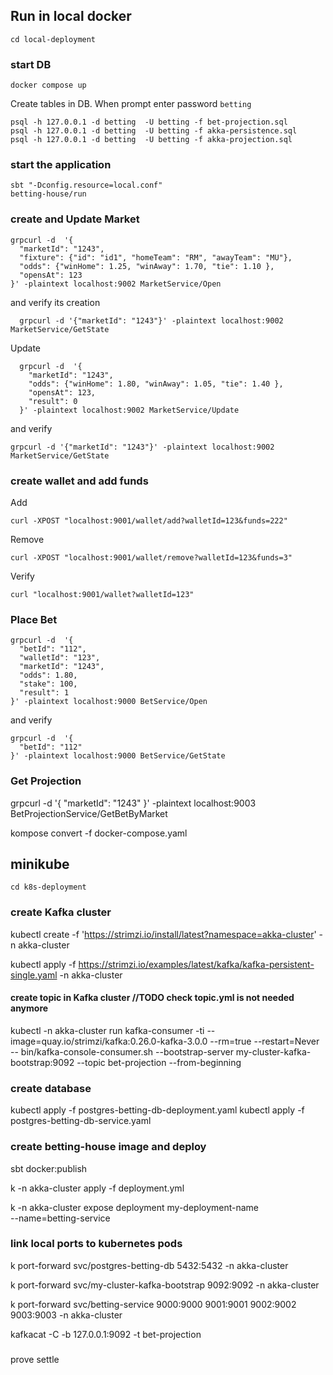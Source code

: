 ## Run in local docker

    cd local-deployment

### start DB

    docker compose up

Create tables in DB. When prompt enter password `betting`

    psql -h 127.0.0.1 -d betting  -U betting -f bet-projection.sql
    psql -h 127.0.0.1 -d betting  -U betting -f akka-persistence.sql
    psql -h 127.0.0.1 -d betting  -U betting -f akka-projection.sql

### start the application

    sbt "-Dconfig.resource=local.conf"
    betting-house/run


### create and Update Market

    grpcurl -d  '{ 
      "marketId": "1243",
      "fixture": {"id": "id1", "homeTeam": "RM", "awayTeam": "MU"},
      "odds": {"winHome": 1.25, "winAway": 1.70, "tie": 1.10 },
      "opensAt": 123
    }' -plaintext localhost:9002 MarketService/Open

and verify its creation

      grpcurl -d '{"marketId": "1243"}' -plaintext localhost:9002 MarketService/GetState

Update 

      grpcurl -d  '{ 
        "marketId": "1243",
        "odds": {"winHome": 1.80, "winAway": 1.05, "tie": 1.40 },
        "opensAt": 123,
        "result": 0
      }' -plaintext localhost:9002 MarketService/Update

and verify 

    grpcurl -d '{"marketId": "1243"}' -plaintext localhost:9002 MarketService/GetState

### create wallet and add funds

Add
    
    curl -XPOST "localhost:9001/wallet/add?walletId=123&funds=222"


Remove
    
    curl -XPOST "localhost:9001/wallet/remove?walletId=123&funds=3"

Verify

    curl "localhost:9001/wallet?walletId=123"


### Place Bet
    grpcurl -d  '{ 
      "betId": "112",
      "walletId": "123",
      "marketId": "1243",
      "odds": 1.80,
      "stake": 100,
      "result": 1
    }' -plaintext localhost:9000 BetService/Open

and verify 

    grpcurl -d  '{ 
      "betId": "112"
    }' -plaintext localhost:9000 BetService/GetState

### Get Projection

grpcurl -d  '{ 
  "marketId": "1243"
}' -plaintext localhost:9003 BetProjectionService/GetBetByMarket

kompose convert -f docker-compose.yaml







## minikube

    cd k8s-deployment

### create Kafka cluster

kubectl create -f 'https://strimzi.io/install/latest?namespace=akka-cluster' -n akka-cluster

kubectl apply -f https://strimzi.io/examples/latest/kafka/kafka-persistent-single.yaml -n akka-cluster

#### create topic in Kafka cluster //TODO check topic.yml is not needed anymore
kubectl -n akka-cluster run kafka-consumer -ti --image=quay.io/strimzi/kafka:0.26.0-kafka-3.0.0 --rm=true --restart=Never -- bin/kafka-console-consumer.sh --bootstrap-server my-cluster-kafka-bootstrap:9092 --topic bet-projection --from-beginning

### create database

kubectl apply -f postgres-betting-db-deployment.yaml 
kubectl apply -f postgres-betting-db-service.yaml 

### create betting-house image and deploy

 sbt docker:publish

 k -n akka-cluster apply -f deployment.yml

 k -n akka-cluster expose deployment my-deployment-name \
  --name=betting-service

### link local ports to kubernetes pods
k port-forward svc/postgres-betting-db 5432:5432 -n akka-cluster

k port-forward svc/my-cluster-kafka-bootstrap 9092:9092 -n akka-cluster

k port-forward svc/betting-service 9000:9000 9001:9001 9002:9002 9003:9003 -n akka-cluster



 kafkacat -C -b 127.0.0.1:9092 -t bet-projection















#####
prove settle
